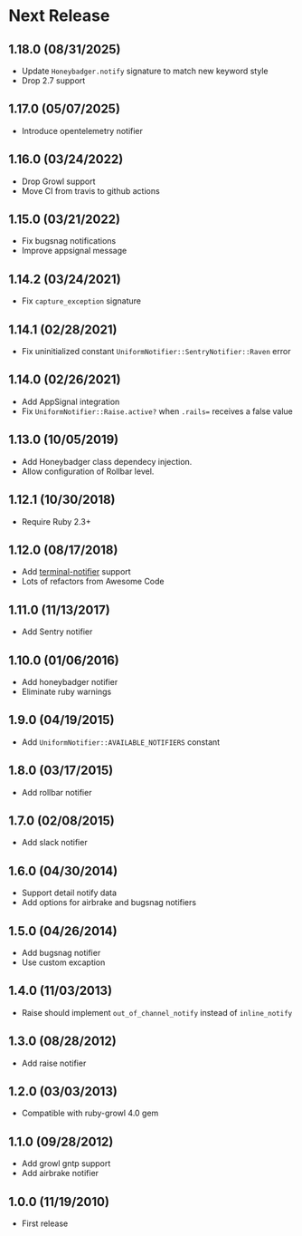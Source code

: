 # Next Release

## 1.18.0 (08/31/2025)

* Update `Honeybadger.notify` signature to match new keyword style
* Drop 2.7 support

## 1.17.0 (05/07/2025)

* Introduce opentelemetry notifier

## 1.16.0 (03/24/2022)

* Drop Growl support
* Move CI from travis to github actions

## 1.15.0 (03/21/2022)

* Fix bugsnag notifications
* Improve appsignal message

## 1.14.2 (03/24/2021)

* Fix `capture_exception` signature

## 1.14.1 (02/28/2021)

* Fix uninitialized constant ``UniformNotifier::SentryNotifier::Raven`` error

## 1.14.0 (02/26/2021)

* Add AppSignal integration
* Fix `UniformNotifier::Raise.active?` when `.rails=` receives a false value

## 1.13.0 (10/05/2019)

* Add Honeybadger class dependecy injection.
* Allow configuration of Rollbar level.

## 1.12.1 (10/30/2018)

* Require Ruby 2.3+

## 1.12.0 (08/17/2018)

* Add [terminal-notifier](https://github.com/julienXX/terminal-notifier) support
* Lots of refactors from Awesome Code

## 1.11.0 (11/13/2017)

* Add Sentry notifier

## 1.10.0 (01/06/2016)

* Add honeybadger notifier
* Eliminate ruby warnings

## 1.9.0 (04/19/2015)

* Add `UniformNotifier::AVAILABLE_NOTIFIERS` constant

## 1.8.0 (03/17/2015)

* Add rollbar notifier

## 1.7.0 (02/08/2015)

* Add slack notifier

## 1.6.0 (04/30/2014)

* Support detail notify data
* Add options for airbrake and bugsnag notifiers

## 1.5.0 (04/26/2014)

* Add bugsnag notifier
* Use custom excaption

## 1.4.0 (11/03/2013)

* Raise should implement `out_of_channel_notify` instead of `inline_notify`

## 1.3.0 (08/28/2012)

* Add raise notifier

## 1.2.0 (03/03/2013)

* Compatible with ruby-growl 4.0 gem

## 1.1.0 (09/28/2012)

* Add growl gntp support
* Add airbrake notifier

## 1.0.0 (11/19/2010)

* First release
